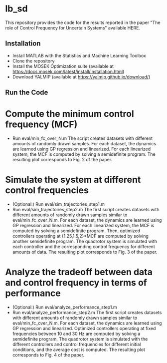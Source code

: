 # lb_sd
This repository provides the code for the results reported in the paper "The role of Control Frequency for Uncertain Systems" available HERE.

## Installation
- Install MATLAB with the Statistics and Machine Learning Toolbox
- Clone the repository
- Install the MOSEK Optimization suite (available at https://docs.mosek.com/latest/install/installation.html)
- Download YALMIP (available at https://yalmip.github.io/download/) 

## Run the Code
# Compute the minimum control frequency (MCF)
- Run eval/min_fc_over_N.m
The script creates datasets with different amounts of randomly drawn samples. For each dataset, the dynamics are learned using GP regression and linearized. For each linearized system, the MCF is computed by solving a semidefinite program.
The resulting plot corresponds to Fig. 2 of the paper.


# Simulate the system at different control frequencies
- (Optional:) Run eval/sim_trajectories_step1.m
- Run eval/sim_trajectories_step2.m
The first script creates datasets with different amounts of randomly drawn samples similar to eval/min_fc_over_N.m. For each dataset, the dynamics are learned using GP regression and linearized. For each linearized system, the MCF is computed by solving a semidefinite program. Then, optimized controllers operating at {1.25,1.5,2}*MCF are computed by solving another semidefinite program. The quadrotor system is simulated with each controller and the corresponding control frequency for different amounts of data.
The resulting plot corresponds to Fig. 3 of the paper.

# Analyze the tradeoff between data and control frequency in terms of performance
- (Optional:) Run eval/analyze_performance_step1.m
- Run eval/analyze_performance_step2.m
The first script creates datasets with different amounts of randomly drawn samples similar to eval/min_fc_over_N.m. For each dataset, the dynamics are learned using GP regression and linearized. Optimized controllers operating at fixed frequencies between 10 and 30 Hz are computed by solving a semidefinite program. The quadrotor system is simulated with the different controllers and control frequencies for different initial conditions, and the average cost is computed.
The resulting plot corresponds to Fig. 4 of the paper.
